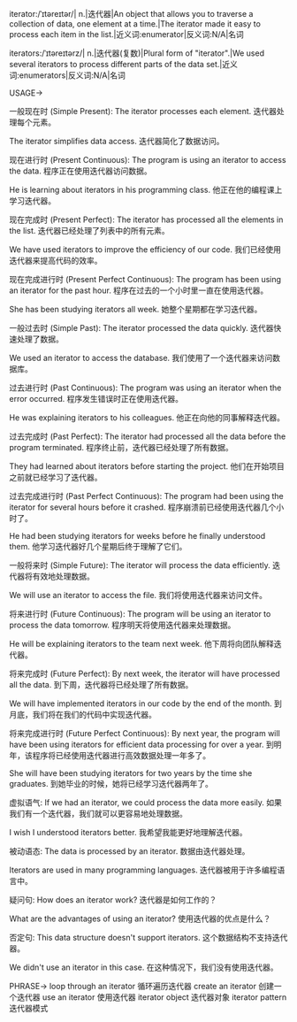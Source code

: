 iterator:/ˈɪtəreɪtər/| n.|迭代器|An object that allows you to traverse a collection of data, one element at a time.|The iterator made it easy to process each item in the list.|近义词:enumerator|反义词:N/A|名词

iterators:/ˈɪtəreɪtərz/| n.|迭代器(复数)|Plural form of "iterator".|We used several iterators to process different parts of the data set.|近义词:enumerators|反义词:N/A|名词


USAGE->

一般现在时 (Simple Present):
The iterator processes each element. 迭代器处理每个元素。

The iterator simplifies data access. 迭代器简化了数据访问。


现在进行时 (Present Continuous):
The program is using an iterator to access the data. 程序正在使用迭代器访问数据。

He is learning about iterators in his programming class. 他正在他的编程课上学习迭代器。


现在完成时 (Present Perfect):
The iterator has processed all the elements in the list. 迭代器已经处理了列表中的所有元素。

We have used iterators to improve the efficiency of our code. 我们已经使用迭代器来提高代码的效率。


现在完成进行时 (Present Perfect Continuous):
The program has been using an iterator for the past hour.  程序在过去的一个小时里一直在使用迭代器。

She has been studying iterators all week. 她整个星期都在学习迭代器。


一般过去时 (Simple Past):
The iterator processed the data quickly. 迭代器快速处理了数据。

We used an iterator to access the database. 我们使用了一个迭代器来访问数据库。


过去进行时 (Past Continuous):
The program was using an iterator when the error occurred.  程序发生错误时正在使用迭代器。

He was explaining iterators to his colleagues. 他正在向他的同事解释迭代器。


过去完成时 (Past Perfect):
The iterator had processed all the data before the program terminated. 程序终止前，迭代器已经处理了所有数据。

They had learned about iterators before starting the project.  他们在开始项目之前就已经学习了迭代器。


过去完成进行时 (Past Perfect Continuous):
The program had been using the iterator for several hours before it crashed. 程序崩溃前已经使用迭代器几个小时了。

He had been studying iterators for weeks before he finally understood them.  他学习迭代器好几个星期后终于理解了它们。


一般将来时 (Simple Future):
The iterator will process the data efficiently. 迭代器将有效地处理数据。

We will use an iterator to access the file. 我们将使用迭代器来访问文件。


将来进行时 (Future Continuous):
The program will be using an iterator to process the data tomorrow.  程序明天将使用迭代器来处理数据。

He will be explaining iterators to the team next week. 他下周将向团队解释迭代器。


将来完成时 (Future Perfect):
By next week, the iterator will have processed all the data.  到下周，迭代器将已经处理了所有数据。

We will have implemented iterators in our code by the end of the month.  到月底，我们将在我们的代码中实现迭代器。


将来完成进行时 (Future Perfect Continuous):
By next year, the program will have been using iterators for efficient data processing for over a year. 到明年，该程序将已经使用迭代器进行高效数据处理一年多了。

She will have been studying iterators for two years by the time she graduates. 到她毕业的时候，她将已经学习迭代器两年了。


虚拟语气:
If we had an iterator, we could process the data more easily. 如果我们有一个迭代器，我们就可以更容易地处理数据。

I wish I understood iterators better. 我希望我能更好地理解迭代器。


被动语态:
The data is processed by an iterator. 数据由迭代器处理。

Iterators are used in many programming languages. 迭代器被用于许多编程语言中。


疑问句:
How does an iterator work? 迭代器是如何工作的？

What are the advantages of using an iterator? 使用迭代器的优点是什么？


否定句:
This data structure doesn't support iterators.  这个数据结构不支持迭代器。

We didn't use an iterator in this case. 在这种情况下，我们没有使用迭代器。




PHRASE->
loop through an iterator 循环遍历迭代器
create an iterator 创建一个迭代器
use an iterator 使用迭代器
iterator object 迭代器对象
iterator pattern 迭代器模式
